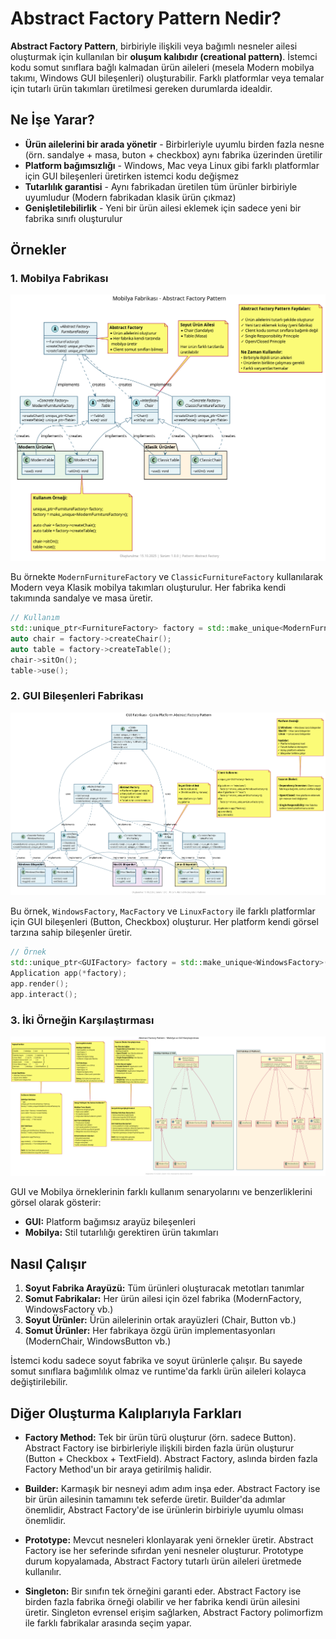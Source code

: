 # Abstract Factory Pattern Nedir?

**Abstract Factory Pattern**, birbiriyle ilişkili veya bağımlı nesneler ailesi oluşturmak için kullanılan bir **oluşum kalıbıdır (creational pattern)**. İstemci kodu somut sınıflara bağlı kalmadan ürün aileleri (mesela Modern mobilya takımı, Windows GUI bileşenleri) oluşturabilir. Farklı platformlar veya temalar için tutarlı ürün takımları üretilmesi gereken durumlarda idealdir.

## Ne İşe Yarar?

- **Ürün ailelerini bir arada yönetir** - Birbirleriyle uyumlu birden fazla nesne (örn. sandalye + masa, buton + checkbox) aynı fabrika üzerinden üretilir
- **Platform bağımsızlığı** - Windows, Mac veya Linux gibi farklı platformlar için GUI bileşenleri üretirken istemci kodu değişmez
- **Tutarlılık garantisi** - Aynı fabrikadan üretilen tüm ürünler birbiriyle uyumludur (Modern fabrikadan klasik ürün çıkmaz)
- **Genişletilebilirlik** - Yeni bir ürün ailesi eklemek için sadece yeni bir fabrika sınıfı oluşturulur

## Örnekler

### 1. Mobilya Fabrikası

![Furniture Factory](./furniture/diagram.png)

Bu örnekte `ModernFurnitureFactory` ve `ClassicFurnitureFactory` kullanılarak Modern veya Klasik mobilya takımları oluşturulur. Her fabrika kendi takımında sandalye ve masa üretir.

```cpp
// Kullanım
std::unique_ptr<FurnitureFactory> factory = std::make_unique<ModernFurnitureFactory>();
auto chair = factory->createChair();
auto table = factory->createTable();
chair->sitOn();
table->use();
```

### 2. GUI Bileşenleri Fabrikası

![GUI Factory](./gui/diagram.png)

Bu örnek, `WindowsFactory`, `MacFactory` ve `LinuxFactory` ile farklı platformlar için GUI bileşenleri (Button, Checkbox) oluşturur. Her platform kendi görsel tarzına sahip bileşenler üretir.

```cpp
// Örnek
std::unique_ptr<GUIFactory> factory = std::make_unique<WindowsFactory>();
Application app(*factory);
app.render();
app.interact();
```

### 3. İki Örneğin Karşılaştırması

![Abstract Factory Comparison](./gui_furniture_diff/diagram.png)

GUI ve Mobilya örneklerinin farklı kullanım senaryolarını ve benzerliklerini görsel olarak gösterir:
- **GUI:** Platform bağımsız arayüz bileşenleri
- **Mobilya:** Stil tutarlılığı gerektiren ürün takımları

## Nasıl Çalışır

1. **Soyut Fabrika Arayüzü:** Tüm ürünleri oluşturacak metotları tanımlar
2. **Somut Fabrikalar:** Her ürün ailesi için özel fabrika (ModernFactory, WindowsFactory vb.)
3. **Soyut Ürünler:** Ürün ailelerinin ortak arayüzleri (Chair, Button vb.)
4. **Somut Ürünler:** Her fabrikaya özgü ürün implementasyonları (ModernChair, WindowsButton vb.)

İstemci kodu sadece soyut fabrika ve soyut ürünlerle çalışır. Bu sayede somut sınıflara bağımlılık olmaz ve runtime'da farklı ürün aileleri kolayca değiştirilebilir.

## Diğer Oluşturma Kalıplarıyla Farkları

- **Factory Method:** Tek bir ürün türü oluşturur (örn. sadece Button). Abstract Factory ise birbirleriyle ilişkili birden fazla ürün oluşturur (Button + Checkbox + TextField). Abstract Factory, aslında birden fazla Factory Method'un bir araya getirilmiş halidir.

- **Builder:** Karmaşık bir nesneyi adım adım inşa eder. Abstract Factory ise bir ürün ailesinin tamamını tek seferde üretir. Builder'da adımlar önemlidir, Abstract Factory'de ise ürünlerin birbiriyle uyumlu olması önemlidir.

- **Prototype:** Mevcut nesneleri klonlayarak yeni örnekler üretir. Abstract Factory ise her seferinde sıfırdan yeni nesneler oluşturur. Prototype durum kopyalamada, Abstract Factory tutarlı ürün aileleri üretmede kullanılır.

- **Singleton:** Bir sınıfın tek örneğini garanti eder. Abstract Factory ise birden fazla fabrika örneği olabilir ve her fabrika kendi ürün ailesini üretir. Singleton evrensel erişim sağlarken, Abstract Factory polimorfizm ile farklı fabrikalar arasında seçim yapar.
